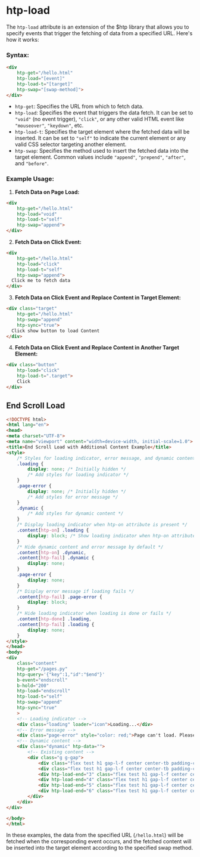 # htp-load

The `htp-load` attribute is an extension of the $htp library that allows you to specify events that trigger the fetching of data from a specified URL. Here's how it works:

### Syntax:
```html
<div
    htp-get="/hello.html"
    htp-load="[event]"
    htp-load-t="[target]"
    htp-swap="[swap-method]">
</div>
```

- `htp-get`: Specifies the URL from which to fetch data.
- `htp-load`: Specifies the event that triggers the data fetch. It can be set to `"void"` (no event trigger), `"click"`, or any other valid HTML event like `"mouseover"`, `"keydown"`, etc.
- `htp-load-t`: Specifies the target element where the fetched data will be inserted. It can be set to `"self"` to indicate the current element or any valid CSS selector targeting another element.
- `htp-swap`: Specifies the method used to insert the fetched data into the target element. Common values include `"append"`, `"prepend"`, `"after"`, and `"before"`. 

### Example Usage:

1. **Fetch Data on Page Load:**
```html
<div
    htp-get="/hello.html"
    htp-load="void"
    htp-load-t="self"
    htp-swap="append">
</div>
```

2. **Fetch Data on Click Event:**
```html
<div 
    htp-get="/hello.html"
    htp-load="click"
    htp-load-t="self"
    htp-swap="append">
  Click me to fetch data
</div>
```

3. **Fetch Data on Click Event and Replace Content in Target Element:**
```html
<div class="target"
    htp-get="/hello.html"
    htp-swap="append"
    htp-sync="true">
  Click show button to load Content
</div>
```

4. **Fetch Data on Click Event and Replace Content in Another Target Element:**
```html
<div class="button"
    htp-load="click"
    htp-load-t=".target">
    Click
</div>
```

## End Scroll Load
```html
<!DOCTYPE html>
<html lang="en">
<head>
<meta charset="UTF-8">
<meta name="viewport" content="width=device-width, initial-scale=1.0">
<title>End Scroll Load with Additional Content Example</title>
<style>
    /* Styles for loading indicator, error message, and dynamic content */
    .loading {
        display: none; /* Initially hidden */
        /* Add styles for loading indicator */
    }
    .page-error {
        display: none; /* Initially hidden */
        /* Add styles for error message */
    }
    .dynamic {
        /* Add styles for dynamic content */
    }
    /* Display loading indicator when htp-on attribute is present */
    .content[htp-on] .loading {
        display: block; /* Show loading indicator when htp-on attribute is present */
    }
    /* Hide dynamic content and error message by default */
    .content[htp-on] .dynamic,
    .content[htp-fail] .dynamic {
        display: none;
    }
    .page-error {
        display: none;
    }
    /* Display error message if loading fails */
    .content[htp-fail] .page-error {
        display: block;
    }
    /* Hide loading indicator when loading is done or fails */
    .content[htp-done] .loading, 
    .content[htp-fail] .loading {
        display: none;
    }
</style>
</head>
<body>
<div 
    class="content"
    htp-get="/pages.py"
    htp-query='{"key":1,"id":"$end"}'  
    b-event="endscroll"  
    b-hold="200"    
    htp-load="endscroll" 
    htp-load-t="self" 
    htp-swap="append"  
    htp-sync="true"
    >
    <!-- Loading indicator -->
    <div class="loading" loader="icon">Loading...</div>
    <!-- Error message -->
    <div class="page-error" style="color: red;">Page can't load. Please try again!</div>
    <!-- Dynamic content -->
    <div class="dynamic" htp-data="">
        <!-- Existing content -->
        <div class="g g-gap">
            <div class="flex test h1 gap-l-f center center-tb padding-cnt">1</div>
            <div class="flex test h1 gap-l-f center center-tb padding-cnt">2</div>
            <div htp-load-end="3" class="flex test h1 gap-l-f center center-tb padding-cnt">3</div>
            <div htp-load-end="4" class="flex test h1 gap-l-f center center-tb padding-cnt">4</div>
            <div htp-load-end="5" class="flex test h1 gap-l-f center center-tb padding-cnt">5</div>
            <div htp-load-end="6" class="flex test h1 gap-l-f center center-tb padding-cnt">6</div>
        </div>
    </div>
</div>

</body>
</html>


```



In these examples, the data from the specified URL (`/hello.html`) will be fetched when the corresponding event occurs, and the fetched content will be inserted into the target element according to the specified swap method.
